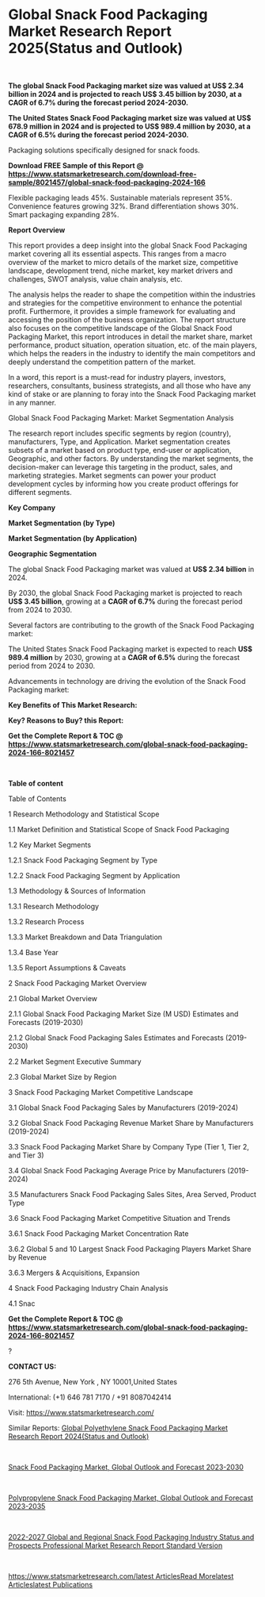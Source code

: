 <h1>Global Snack Food Packaging Market Research Report 2025(Status and Outlook)</h1><br/><p><strong>The global Snack Food Packaging market size was valued at US$ 2.34 billion in 2024 and is projected to reach US$ 3.45 billion by 2030, at a <strong>CAGR</strong> of 6.7% during the forecast period 2024-2030.</strong></p>
 
 
 
 <p><strong>The United States Snack Food Packaging market size was valued at US$ 678.9 million in 2024 and is projected to US$ 989.4 million by 2030, at a <strong>CAGR</strong> of 6.5% during the forecast period 2024-2030.</strong></p>
 
 
 
 <p>Packaging solutions specifically designed for snack foods.</p>
 
 
 
 <p><strong>Download FREE Sample of this Report @ <a href="https://www.statsmarketresearch.com/download-free-sample/8021457/global-snack-food-packaging-2024-166">https://www.statsmarketresearch.com/download-free-sample/8021457/global-snack-food-packaging-2024-166</a></strong></p>
 
 
 
 <p>Flexible packaging leads 45%. Sustainable materials represent 35%. Convenience features growing 32%. Brand differentiation shows 30%. Smart packaging expanding 28%.</p>
 
 
 
 <p><strong>Report Overview</strong></p>
 
 
 
 <p>This report provides a deep insight into the global Snack Food Packaging market covering all its essential aspects. This ranges from a macro overview of the market to micro details of the market size, competitive landscape, development trend, niche market, key market drivers and challenges, SWOT analysis, value chain analysis, etc.</p>
 
 
 
 <p>The analysis helps the reader to shape the competition within the industries and strategies for the competitive environment to enhance the potential profit. Furthermore, it provides a simple framework for evaluating and accessing the position of the business organization. The report structure also focuses on the competitive landscape of the Global Snack Food Packaging Market, this report introduces in detail the market share, market performance, product situation, operation situation, etc. of the main players, which helps the readers in the industry to identify the main competitors and deeply understand the competition pattern of the market.</p>
 
 
 
 <p>In a word, this report is a must-read for industry players, investors, researchers, consultants, business strategists, and all those who have any kind of stake or are planning to foray into the Snack Food Packaging market in any manner.</p>
 
 
 
 <p>Global Snack Food Packaging Market: Market Segmentation Analysis</p>
 
 
 
 <p>The research report includes specific segments by region (country), manufacturers, Type, and Application. Market segmentation creates subsets of a market based on product type, end-user or application, Geographic, and other factors. By understanding the market segments, the decision-maker can leverage this targeting in the product, sales, and marketing strategies. Market segments can power your product development cycles by informing how you create product offerings for different segments.</p>
 
 
 
 <p><strong>Key Company</strong></p>
 
 
 
 <p><strong>Market Segmentation (by Type)</strong></p>
 
 
 
 <p><strong>Market Segmentation (<strong>by Application</strong>)</strong></p>
 
 
 
 <p><strong>Geographic Segmentation</strong></p>
 
 
 
 <p>The global Snack Food Packaging market was valued at <strong>US$ 2.34 billion</strong> in 2024.</p>
 
 
 
 <p>By 2030, the global Snack Food Packaging market is projected to reach <strong>US$ 3.45 billion</strong>, growing at a <strong><strong>CAGR</strong> of 6.7%</strong> during the forecast period from 2024 to 2030.</p>
 
 
 
 <p>Several factors are contributing to the growth of the Snack Food Packaging market:</p>
 
 
 
 <p>The United States Snack Food Packaging market is expected to reach <strong>US$ 989.4 million</strong> by 2030, growing at a <strong><strong>CAGR</strong> of 6.5%</strong> during the forecast period from 2024 to 2030.</p>
 
 
 
 <p>Advancements in technology are driving the evolution of the Snack Food Packaging market:</p>
 
 
 
 <p><strong>Key Benefits of This Market Research:</strong></p>
 
 
 
 <p><strong>Key? <strong>Reasons to Buy</strong>? this Report:</strong></p>
 
 
 
 <div><b>Get the Complete Report & TOC @ <a href="https://www.statsmarketresearch.com/global-snack-food-packaging-2024-166-8021457">https://www.statsmarketresearch.com/global-snack-food-packaging-2024-166-8021457</a></b></div>
 
 
 
 <p><br />
 
 <b>Table of content</b></p>
 
 
 
 <p>Table of Contents<br />
 
 1 Research Methodology and Statistical Scope<br />
 
 1.1 Market Definition and Statistical Scope of Snack Food Packaging<br />
 
 1.2 Key Market Segments<br />
 
 1.2.1 Snack Food Packaging Segment by Type<br />
 
 1.2.2 Snack Food Packaging Segment by Application<br />
 
 1.3 Methodology & Sources of Information<br />
 
 1.3.1 Research Methodology<br />
 
 1.3.2 Research Process<br />
 
 1.3.3 Market Breakdown and Data Triangulation<br />
 
 1.3.4 Base Year<br />
 
 1.3.5 Report Assumptions & Caveats<br />
 
 2 Snack Food Packaging Market Overview<br />
 
 2.1 Global Market Overview<br />
 
 2.1.1 Global Snack Food Packaging Market Size (M USD) Estimates and Forecasts (2019-2030)<br />
 
 2.1.2 Global Snack Food Packaging Sales Estimates and Forecasts (2019-2030)<br />
 
 2.2 Market Segment Executive Summary<br />
 
 2.3 Global Market Size by Region<br />
 
 3 Snack Food Packaging Market Competitive Landscape<br />
 
 3.1 Global Snack Food Packaging Sales by Manufacturers (2019-2024)<br />
 
 3.2 Global Snack Food Packaging Revenue Market Share by Manufacturers (2019-2024)<br />
 
 3.3 Snack Food Packaging Market Share by Company Type (Tier 1, Tier 2, and Tier 3)<br />
 
 3.4 Global Snack Food Packaging Average Price by Manufacturers (2019-2024)<br />
 
 3.5 Manufacturers Snack Food Packaging Sales Sites, Area Served, Product Type<br />
 
 3.6 Snack Food Packaging Market Competitive Situation and Trends<br />
 
 3.6.1 Snack Food Packaging Market Concentration Rate<br />
 
 3.6.2 Global 5 and 10 Largest Snack Food Packaging Players Market Share by Revenue<br />
 
 3.6.3 Mergers & Acquisitions, Expansion<br />
 
 4 Snack Food Packaging Industry Chain Analysis<br />
 
 4.1 Snac</p>
 
 
 
 <div><b>Get the Complete Report & TOC @ <a href="https://www.statsmarketresearch.com/global-snack-food-packaging-2024-166-8021457">https://www.statsmarketresearch.com/global-snack-food-packaging-2024-166-8021457</a></b></div>
 
 
 
 <p>? </p>
 
 
 
 <p><b>CONTACT US:</b><br />
 
 276 5th Avenue, New York , NY 10001,United States<br />
 
 International: (+1) 646 781 7170 / +91 8087042414<br />
 
 Visit: <a href="https://www.statsmarketresearch.com/">https://www.statsmarketresearch.com/</a><br />
 
 Similar Reports: <a href="https://www.statsmarketresearch.com/global-snack-food-packaging-2024-166-8021457">Global Polyethylene Snack Food Packaging Market Research Report 2024(Status and Outlook)</a><br />
 
 <br />
 
 <a href="https://www.statsmarketresearch.com/global-snack-food-packaging-2024-166-8021457">Snack Food Packaging Market, Global Outlook and Forecast 2023-2030</a><br />
 
 <br />
 
 <a href="https://www.statsmarketresearch.com/global-snack-food-packaging-2024-166-8021457">Polypropylene Snack Food Packaging Market, Global Outlook and Forecast 2023-2035</a><br />
 
 <br />
 
 <a href="https://www.statsmarketresearch.com/global-snack-food-packaging-2024-166-8021457">2022-2027 Global and Regional Snack Food Packaging Industry Status and Prospects Professional Market Research Report Standard Version</a><br />
 
 <br />
 
 <a href="https://gyeongbokgung.com">https://www.statsmarketresearch.com/</a><a href="https://hallyeomaritime.com">latest Articles</a><a href="https://jingwansa.com">Read More</a><a href="https://nguoiviet.jp/">latest Articles</a><a href="https://www.intelmarketresearch.com/">latest Publications</a></p>